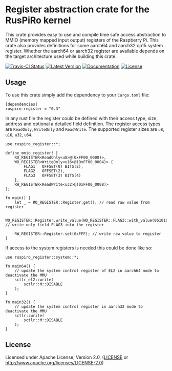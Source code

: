 # Register abstraction crate for the RusPiRo kernel

This crate provides easy to use and compile time safe access abstraction to MMIO (memory mapped input output) registers of the Raspberry Pi.
This crate also provides definitions for some aarch64 and aarch32 cp15 system register. Whether the aarch64 or aarch32 register are available depends on the target architecture used while building this crate.

[![Travis-CI Status](https://api.travis-ci.org/RusPiRo/ruspiro-register.svg?branch=master)](https://travis-ci.org/RusPiRo/ruspiro-register)
[![Latest Version](https://img.shields.io/crates/v/ruspiro-register.svg)](https://crates.io/crates/ruspiro-register)
[![Documentation](https://docs.rs/ruspiro-register/badge.svg)](https://docs.rs/ruspiro-register)
[![License](https://img.shields.io/crates/l/ruspiro-register.svg)](https://github.com/RusPiRo/ruspiro-register#license)

## Usage

To use this crate simply add the dependency to your ``Cargo.toml`` file:
```
[dependencies]
ruspiro-register = "0.3"
```

In any rust file the register could be defined with their access type, size, address and optional a detailed field definition.
The register access types are ``ReadOnly``, ``WriteOnly`` and ``ReadWrite``. The supported register sizes are `u8`, ``u16``, ``u32``, ``u64``.

```
use ruspiro_register::*;

define_mmio_register! [
    RO_REGISTER<ReadOnly<u8>@(0xFF00_0000)>,
    WO_REGISTER<WriteOnly<u16>@(0xFF00_0004)> {
        FLAG1   OFFSET(0) BITS(2),
        FLAG2   OFFSET(2),
        FLAG3   OFFSET(3) BITS(4)
    },
    RW_REGISTER<ReadWrite<u32>@(0xFF00_0008)> 
];

fn main() {
    let _ = RO_REGISTER::Register.get(); // read raw value from register

    WO_REGISTER::Register.write_value(WO_REGISTER::FLAG3::with_value(0b1010)); // write only field FLAG3 into the register
    
    RW_REGISTER::Register.set(0xFFF); // write raw value to register
}
```

If access to the system registers is needed this could be done like so:
```
use ruspiro_register::system::*;

fn main64() {
    // update the system control register of EL2 in aarch64 mode to deactivate the MMU
    sctlr_el2::write(
        sctlr::M::DISABLE
    );
}

fn main32() {
    // update the system control register in aarch32 mode to deactivate the MMU
    sctlr::write(
        sctlr::M::DISABLE
    );
}
```

## License
Licensed under Apache License, Version 2.0, ([LICENSE](LICENSE) or http://www.apache.org/licenses/LICENSE-2.0)
